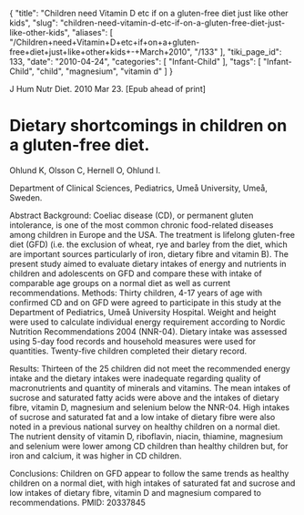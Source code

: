 {
    "title": "Children need Vitamin D etc if on a gluten-free diet just like other kids",
    "slug": "children-need-vitamin-d-etc-if-on-a-gluten-free-diet-just-like-other-kids",
    "aliases": [
        "/Children+need+Vitamin+D+etc+if+on+a+gluten-free+diet+just+like+other+kids+-+March+2010",
        "/133"
    ],
    "tiki_page_id": 133,
    "date": "2010-04-24",
    "categories": [
        "Infant-Child"
    ],
    "tags": [
        "Infant-Child",
        "child",
        "magnesium",
        "vitamin d"
    ]
}


J Hum Nutr Diet.  2010 Mar 23. <span>[Epub ahead of print]</span>

# Dietary shortcomings in children on a gluten-free diet.

Ohlund K, Olsson C, Hernell O, Ohlund I.

Department of Clinical Sciences, Pediatrics, Umeå University, Umeå, Sweden.

Abstract Background: Coeliac disease (CD), or permanent gluten intolerance, is one of the most common chronic food-related diseases among children in Europe and the USA. The treatment is lifelong gluten-free diet (GFD) (i.e. the exclusion of wheat, rye and barley from the diet, which are important sources particularly of iron, dietary fibre and vitamin B). The present study aimed to evaluate dietary intakes of energy and nutrients in children and adolescents on GFD and compare these with intake of comparable age groups on a normal diet as well as current recommendations. Methods: Thirty children, 4-17 years of age with confirmed CD and on GFD were agreed to participate in this study at the Department of Pediatrics, Umeå University Hospital. Weight and height were used to calculate individual energy requirement according to Nordic Nutrition Recommendations 2004 (NNR-04). Dietary intake was assessed using 5-day food records and household measures were used for quantities. Twenty-five children completed their dietary record. 

Results: Thirteen of the 25 children did not meet the recommended energy intake and the dietary intakes were inadequate regarding quality of macronutrients and quantity of minerals and vitamins. The mean intakes of sucrose and saturated fatty acids were above and the intakes of dietary fibre, vitamin D, magnesium and selenium below the NNR-04. High intakes of sucrose and saturated fat and a low intake of dietary fibre were also noted in a previous national survey on healthy children on a normal diet. The nutrient density of vitamin D, riboflavin, niacin, thiamine, magnesium and selenium were lower among CD children than healthy children but, for iron and calcium, it was higher in CD children. 

Conclusions: Children on GFD appear to follow the same trends as healthy children on a normal diet, with high intakes of saturated fat and sucrose and low intakes of dietary fibre, vitamin D and magnesium compared to recommendations.  PMID: 20337845